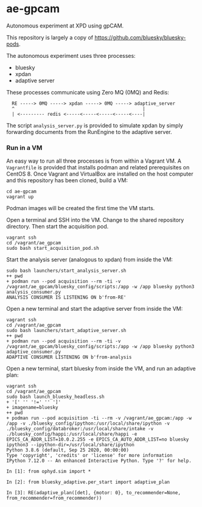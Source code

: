 # ae-gpcam
Autonomous experiment at XPD using gpCAM.

This repository is largely a copy of https://github.com/bluesky/bluesky-pods.

The autonomous experiment uses three processes:
 * bluesky
 * xpdan
 * adaptive server

These processes communicate using Zero MQ (0MQ) and Redis:
```
  RE -----> 0MQ -----> xpdan -----> 0MQ -----> adaptive_server
  ^                                               |
  | <--------- redis <-----<-----<-----<-----<----|
```

The script `analysis_server.py` is provided to simulate xpdan by simply forwarding documents from the RunEngine to the adaptive server.

### Run in a VM

An easy way to run all three processes is from within a Vagrant VM.
A `Vagrantfile` is provided that installs podman and related prerequisites on CentOS 8.
Once Vagrant and VirtualBox are installed on the host computer and this repository has been cloned, build a VM:
```
cd ae-gpcam
vagrant up
```
Podman images will be created the first time the VM starts.

Open a terminal and SSH into the VM.
Change to the shared repository directory.
Then start the acquisition pod.
```
vagrant ssh
cd /vagrant/ae_gpcam
sudo bash start_acquisition_pod.sh
```

Start the analysis server (analogous to xpdan) from inside the VM:
```
sudo bash launchers/start_analysis_server.sh
++ pwd
+ podman run --pod acquisition --rm -ti -v /vagrant/ae_gpcam/bluesky_config/scripts:/app -w /app bluesky python3 analysis_consumer.py
ANALYSIS CONSUMER IS LISTENING ON b'from-RE'
```

Open a new terminal and start the adaptive server from inside the VM:
```
vagrant ssh
cd /vagrant/ae_gpcam
sudo bash launchers/start_adaptive_server.sh
++ pwd
+ podman run --pod acquisition --rm -ti -v /vagrant/ae_gpcam/bluesky_config/scripts:/app -w /app bluesky python3 adaptive_consumer.py
ADAPTIVE CONSUMER LISTENING ON b'from-analysis
```

Open a new terminal, start bluesky from inside the VM, and run an adaptive plan:
```
vagrant ssh
cd /vagrant/ae_gpcam
sudo bash launch_bluesky_headless.sh
+ '[' '' '!=' '' ']'
+ imagename=bluesky
++ pwd
+ podman run --pod acquisition -ti --rm -v /vagrant/ae_gpcam:/app -w /app -v ./bluesky_config/ipython:/usr/local/share/ipython -v ./bluesky_config/databroker:/usr/local/share/intake -v ./bluesky_config/happi:/usr/local/share/happi -e EPICS_CA_ADDR_LIST=10.0.2.255 -e EPICS_CA_AUTO_ADDR_LIST=no bluesky ipython3 --ipython-dir=/usr/local/share/ipython
Python 3.8.6 (default, Sep 25 2020, 00:00:00)
Type 'copyright', 'credits' or 'license' for more information
IPython 7.12.0 -- An enhanced Interactive Python. Type '?' for help.

In [1]: from ophyd.sim import *

In [2]: from bluesky_adaptive.per_start import adaptive_plan

In [3]: RE(adaptive_plan([det], {motor: 0}, to_recommender=None, from_recommender=from_recommender))
```

